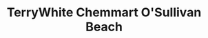 ---
title: "TerryWhite Chemmart O'Sullivan Beach"
url: /christies-beach/terrywhite-chemmart-osullivan-beach/
shop: Drogerie
---